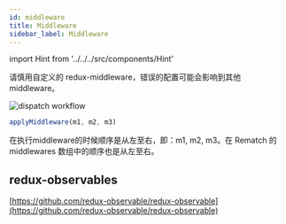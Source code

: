 ```yaml
---
id: middleware
title: Middleware
sidebar_label: Middleware
---
```


import Hint from '../../../src/components/Hint'

请慎用自定义的 redux-middleware，错误的配置可能会影响到其他 middleware。

![dispatch workflow](https://cosmos-x.oss-cn-hangzhou.aliyuncs.com/D5qAHg.jpg)

```javascript
applyMiddleware(m1, m2, m3)
```

<Hint type="warning">在执行middleware的时候顺序是从左至右，即：m1, m2, m3。在 Rematch 的 middlewares 数组中的顺序也是从左至右。</Hint>


## redux-observables

[https://github.com/redux-observable/redux-observable](https://github.com/redux-observable/redux-observable)
